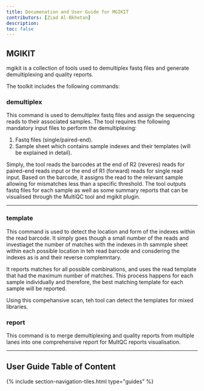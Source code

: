 ```yaml
---
title: Documenation and User Guide for MGIKIT
contributors: [Ziad Al-Bkhetan]
description: 
toc: false
---
```


## MGIKIT 
mgikit is a collection of tools used to demultiplex fastq files and generate demultiplexing and quality reports.

The toolkit includes the following commands:

### demultiplex
This command is used to demultiplex fastq files and assign the sequencing reads to their
associated samples. The tool requires the following mandatory input files to perform the
demultiplexing:
1. Fastq files (single/paired-end).
2. Sample sheet which contains sample indexes and their templates (will be explained in detail).

Simply, the tool reads the barcodes at the end of R2 (reveres) reads for paired-end reads input or the end of
R1 (forward) reads for single read input. Based on the barcode, it assigns the read to the relevant
sample allowing for mismatches less than a specific threshold. The tool outputs fastq files for each sample
as well as some summary reports that can be visualised through the MultiQC tool and mgikit plugin.

<hr/>

### template

This command is used to detect the location and form of the indexes within the read barcode. It simply goes though a small number of the reads and investiaget the number of matches with the indexes in th sammple sheet within each possible location in teh read barcode and consdering the indexes as is and their reverse complemntary. 

It reports matches for all possible combinations, and uses the read template that had the maximum number of matches. This process happens for each sample individually and therefore, the best matching template for each sample will be reported. 

Using this compehansive scan, teh tool can detect the templates for mixed libraries. 


### report

This command is to merge demultiplexing and quality reports from multiple lanes into one comprehensive report for MultQC reports visualisation.

<hr/>

## User Guide Table of Content

{% include section-navigation-tiles.html type="guides" %}

